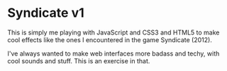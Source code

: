 # Syndicate v1

This is simply me playing with JavaScript and CSS3 and HTML5 to make cool effects like the ones I encountered in the game Syndicate (2012).

I've always wanted to make web interfaces more badass and techy, with cool sounds and stuff. This is an exercise in that.
